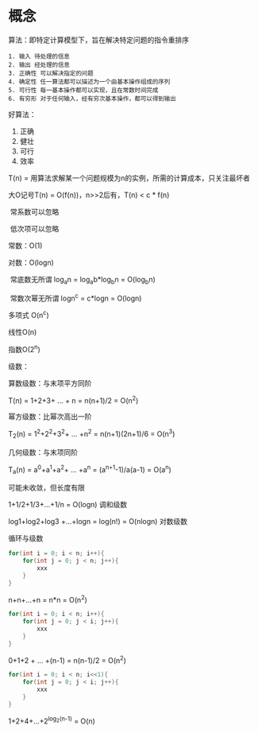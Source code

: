 # 概念

算法：即特定计算模型下，旨在解决特定问题的指令重排序

   	1. 输入 待处理的信息
   	2. 输出 经处理的信息
   	3. 正确性 可以解决指定的问题
   	4. 确定性 任一算法都可以描述为一个由基本操作组成的序列
   	5. 可行性 每一基本操作都可以实现，且在常数时间完成
   	6. 有穷形 对于任何输入，经有穷次基本操作，都可以得到输出

好算法：

1. 正确
2. 健壮
3. 可行
4. 效率

T(n) = 用算法求解某一个问题规模为n的实例，所需的计算成本，只关注最坏者

大O记号T(n) = O(f(n))，n>>2后有，T(n) < c * f(n)

​	常系数可以忽略

​	低次项可以忽略

常数：O(1)

对数：O(logn)

​	常底数无所谓 log<sub>a</sub>n = log<sub>a</sub>b*log<sub>b</sub>n = O(log<sub>b</sub>n)

​	常数次幂无所谓 logn<sup>c</sup> = c*logn = O(logn)

多项式 O(n<sup>c</sup>)

线性O(n)

指数O(2<sup>n</sup>)



级数：

算数级数：与末项平方同阶

T(n) = 1+2+3+ ... + n = n(n+1)/2 = O(n<sup>2</sup>)

幂方级数：比幂次高出一阶

T<sub>2</sub>(n) = 1<sup>2</sup>+2<sup>2</sup>+3<sup>2</sup>+ ... +n<sup>2</sup> = n(n+1)(2n+1)/6 = O(n<sup>3</sup>)

几何级数：与末项同阶

T<sub>a</sub>(n)  = a<sup>0</sup>+a<sup>1</sup>+a<sup>2</sup>+ ... +a<sup>n</sup> = (a<sup>n+1</sup>-1)/a(a-1) = O(a<sup>n</sup>)

可能未收敛，但长度有限

1+1/2+1/3+...+1/n = O(logn)  调和级数

log1+log2+log3 +...+logn = log(n!) = O(nlogn) 对数级数



循环与级数

```java
for(int i = 0; i < n; i++){
    for(int j = 0; j < n; j++){
        xxx
    }
}
```

n+n+...+n = n*n = O(n<sup>2</sup>)

```java
for(int i = 0; i < n; i++){
    for(int j = 0; j < i; j++){
        xxx
    }
}
```

0+1+2 + ... +(n-1) = n(n-1)/2 = O(n<sup>2</sup>)



```java
for(int i = 0; i < n; i<<1){
    for(int j = 0; j < i; j++){
        xxx
    }
}
```

1+2+4+...+2<sup>log<sub>2</sub>(n-1)</sup> = O(n)







